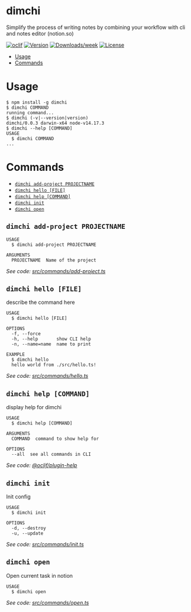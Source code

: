 dimchi
======

Simplify the process of writing notes by combining your workflow with cli and notes editor (notion.so)

[![oclif](https://img.shields.io/badge/cli-oclif-brightgreen.svg)](https://oclif.io)
[![Version](https://img.shields.io/npm/v/dimchi.svg)](https://npmjs.org/package/dimchi)
[![Downloads/week](https://img.shields.io/npm/dw/dimchi.svg)](https://npmjs.org/package/dimchi)
[![License](https://img.shields.io/npm/l/dimchi.svg)](https://github.com/tbntdima/dimchi/blob/master/package.json)

<!-- toc -->
* [Usage](#usage)
* [Commands](#commands)
<!-- tocstop -->
# Usage
<!-- usage -->
```sh-session
$ npm install -g dimchi
$ dimchi COMMAND
running command...
$ dimchi (-v|--version|version)
dimchi/0.0.3 darwin-x64 node-v14.17.3
$ dimchi --help [COMMAND]
USAGE
  $ dimchi COMMAND
...
```
<!-- usagestop -->
# Commands
<!-- commands -->
* [`dimchi add-project PROJECTNAME`](#dimchi-add-project-projectname)
* [`dimchi hello [FILE]`](#dimchi-hello-file)
* [`dimchi help [COMMAND]`](#dimchi-help-command)
* [`dimchi init`](#dimchi-init)
* [`dimchi open`](#dimchi-open)

## `dimchi add-project PROJECTNAME`

```
USAGE
  $ dimchi add-project PROJECTNAME

ARGUMENTS
  PROJECTNAME  Name of the project
```

_See code: [src/commands/add-project.ts](https://github.com/tbntdima/dimchi/blob/v0.0.3/src/commands/add-project.ts)_

## `dimchi hello [FILE]`

describe the command here

```
USAGE
  $ dimchi hello [FILE]

OPTIONS
  -f, --force
  -h, --help       show CLI help
  -n, --name=name  name to print

EXAMPLE
  $ dimchi hello
  hello world from ./src/hello.ts!
```

_See code: [src/commands/hello.ts](https://github.com/tbntdima/dimchi/blob/v0.0.3/src/commands/hello.ts)_

## `dimchi help [COMMAND]`

display help for dimchi

```
USAGE
  $ dimchi help [COMMAND]

ARGUMENTS
  COMMAND  command to show help for

OPTIONS
  --all  see all commands in CLI
```

_See code: [@oclif/plugin-help](https://github.com/oclif/plugin-help/blob/v3.2.2/src/commands/help.ts)_

## `dimchi init`

Init config

```
USAGE
  $ dimchi init

OPTIONS
  -d, --destroy
  -u, --update
```

_See code: [src/commands/init.ts](https://github.com/tbntdima/dimchi/blob/v0.0.3/src/commands/init.ts)_

## `dimchi open`

Open current task in notion

```
USAGE
  $ dimchi open
```

_See code: [src/commands/open.ts](https://github.com/tbntdima/dimchi/blob/v0.0.3/src/commands/open.ts)_
<!-- commandsstop -->
